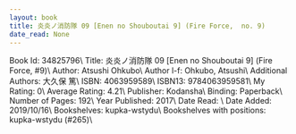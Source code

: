 ```yaml
---
layout: book
title: 炎炎ノ消防隊 09 [Enen no Shouboutai 9] (Fire Force,  no. 9)
date_read: None
---
```


Book Id: 34825796\ 
Title: 炎炎ノ消防隊 09 [Enen no Shouboutai 9] (Fire Force, #9)\ 
Author: Atsushi Ohkubo\ 
Author l-f: Ohkubo, Atsushi\ 
Additional Authors: 大久保 篤\ 
ISBN: 4063959589\ 
ISBN13: 9784063959581\ 
My Rating: 0\ 
Average Rating: 4.21\ 
Publisher: Kodansha\ 
Binding: Paperback\ 
Number of Pages: 192\ 
Year Published: 2017\ 
Date Read: \ 
Date Added: 2019/10/16\ 
Bookshelves: kupka-wstydu\ 
Bookshelves with positions: kupka-wstydu (#265)\ 

